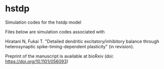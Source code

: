 # hstdp
Simulation codes for the hstdp model

Files below are simulation codes associated with

Hiratani N, Fukai T. "Detailed dendritic excitatory/inhibitory balance through heterosynaptic spike-timing-dependent plasticity" (in revision).

Preprint of the manuscript is available at bioRxiv (doi: https://doi.org/10.1101/056093)
